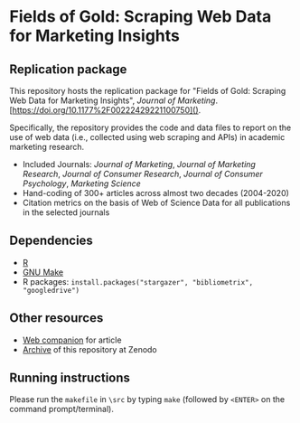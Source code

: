 # Fields of Gold: Scraping Web Data for Marketing Insights
## Replication package

This repository hosts the replication package for "Fields of Gold: Scraping Web Data for Marketing Insights", *Journal of Marketing*. [https://doi.org/10.1177%2F00222429221100750]().

Specifically, the repository provides the code and data files to report on the use of web data (i.e., collected using web scraping and APIs) in academic marketing research.

- Included Journals: *Journal of Marketing*, *Journal of Marketing Research*, *Journal of Consumer Research*, *Journal of Consumer Psychology*, *Marketing Science*
- Hand-coding of 300+ articles across almost two decades (2004-2020)
- Citation metrics on the basis of Web of Science Data for all publications in the selected journals

## Dependencies
- [R](https://tilburgsciencehub.com/get/R)
- [GNU Make](https://tilburgsciencehub.com/get/make)
- R packages:
	`install.packages("stargazer", "bibliometrix", "googledrive")`

## Other resources
- [Web companion](https://web-scraping.org) for article
- [Archive]() of this repository at Zenodo

## Running instructions

Please run the `makefile` in `\src` by typing `make` (followed by `<ENTER>` on the command prompt/terminal).
